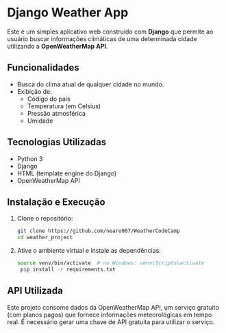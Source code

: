 # Django Weather App

Este é um simples aplicativo web construído com **Django** que permite ao usuário buscar informações climáticas de uma determinada cidade utilizando a **OpenWeatherMap API**.

## Funcionalidades

- Busca do clima atual de qualquer cidade no mundo.
- Exibição de:
  - Código do país
  - Temperatura (em Celsius)
  - Pressão atmosférica
  - Umidade

## Tecnologias Utilizadas

- Python 3
- Django
- HTML (template engine do Django)
- OpenWeatherMap API

## Instalação e Execução

1. Clone o repositório:
   ```bash
   git clone https://github.com/nearo007/WeatherCodeCamp
   cd weather_project
2. Ative o ambiente virtual e instale as dependências:
   ```bash
   source venv/bin/activate  # no Windows: venv\Scripts\activate
    pip install -r requirements.txt
## API Utilizada

Este projeto consome dados da OpenWeatherMap API, um serviço gratuito (com planos pagos) que fornece informações meteorológicas em tempo real. É necessário gerar uma chave de API gratuita para utilizar o serviço.
